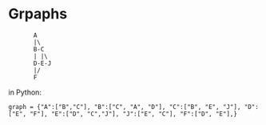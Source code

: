 # Grpaphs

 ```
        A
        |\
        B-C
        | |\
        D-E-J
        |/
        F
```
in Python:
```
graph = {"A":["B","C"], "B":["C", "A", "D"], "C":["B", "E", "J"], "D":["E", "F"], "E":["D", "C","J"], "J":["E", "C"], "F":["D", "E"],}
```
